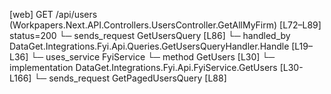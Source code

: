 [web] GET /api/users  (Workpapers.Next.API.Controllers.UsersController.GetAllMyFirm)  [L72–L89] status=200
  └─ sends_request GetUsersQuery [L86]
    └─ handled_by DataGet.Integrations.Fyi.Api.Queries.GetUsersQueryHandler.Handle [L19–L36]
      └─ uses_service FyiService
        └─ method GetUsers [L30]
          └─ implementation DataGet.Integrations.Fyi.Api.FyiService.GetUsers [L30-L166]
  └─ sends_request GetPagedUsersQuery [L88]

